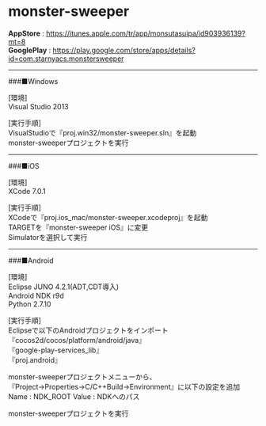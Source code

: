 # monster-sweeper

**AppStore** : <https://itunes.apple.com/tr/app/monsutasuipa/id903936139?mt=8>  
**GooglePlay** : <https://play.google.com/store/apps/details?id=com.starnyacs.monstersweeper>

---
###■Windows

[環境]  
Visual Studio 2013

[実行手順]  
VisualStudioで『proj.win32/monster-sweeper.sln』を起動  
monster-sweeperプロジェクトを実行

---
###■iOS

[環境]  
XCode 7.0.1  

[実行手順]  
XCodeで『proj.ios_mac/monster-sweeper.xcodeproj』を起動  
TARGETを『monster-sweeper iOS』に変更  
Simulatorを選択して実行

---
###■Android

[環境]  
Eclipse JUNO 4.2.1(ADT,CDT導入)  
Android NDK r9d  
Python 2.7.10  

[実行手順]  
Eclipseで以下のAndroidプロジェクトをインポート  
 『cocos2d/cocos/platform/android/java』  
 『google-play-services_lib』  
 『proj.android』  
 
monster-sweeperプロジェクトメニューから、  
『Project->Properties->C/C++Build->Environment』に以下の設定を追加  
 Name : NDK_ROOT  Value : NDKへのパス  

monster-sweeperプロジェクトを実行


[AppStore]: https://itunes.apple.com/tr/app/monsutasuipa/id903936139?mt=8
